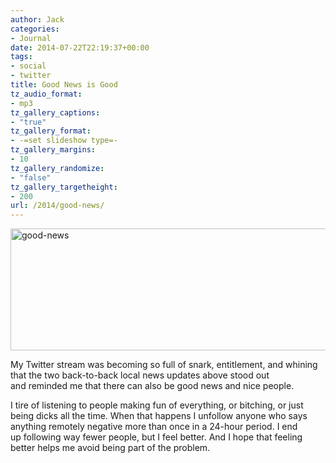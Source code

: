 ```yaml
---
author: Jack
categories:
- Journal
date: 2014-07-22T22:19:37+00:00
tags:
- social
- twitter
title: Good News is Good
tz_audio_format:
- mp3
tz_gallery_captions:
- "true"
tz_gallery_format:
- -=set slideshow type=-
tz_gallery_margins:
- 10
tz_gallery_randomize:
- "false"
tz_gallery_targetheight:
- 200
url: /2014/good-news/
---
```


[<img class="alignnone size-full wp-image-1390" src="/img/2014/07/good-news.gif" alt="good-news" width="544" height="195" />][1]

My Twitter stream was becoming so full of snark, entitlement, and whining that the two back-to-back local news updates above stood out and reminded me that there can also be good news and nice people.

I tire of listening to people making fun of everything, or bitching, or just being dicks all the time. When that happens I unfollow anyone who says anything remotely negative more than once in a 24-hour period. I end up following way fewer people, but I feel better. And I hope that feeling better helps me avoid being part of the problem.

 [1]: /img/2014/07/good-news.gif